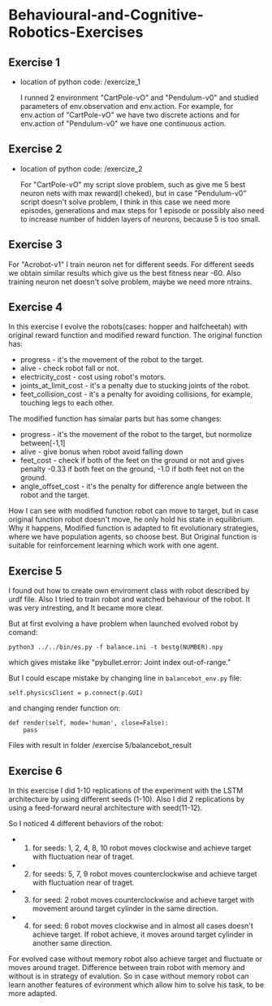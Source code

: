 # Behavioural-and-Cognitive-Robotics-Exercises
## Exercise 1
- location of python code: /exercize_1

   I runned 2 environment "CartPole-vO" and "Pendulum-v0" and studied parameters of env.observation and env.action. For example, for env.action of "CartPole-vO" we have two discrete actions and for env.action of "Pendulum-v0" we have one continuous action.

## Exercise 2
- location of python code: /exercize_2

  For "CartPole-vO" my script slove problem, such as give me 5 best neuron nets with max reward(I cheked), but in case  "Pendulum-v0" script doesn't solve problem, I think in this case we need more episodes, generations and max steps for 1 episode or possibly also need to increase number of hidden layers of neurons, because 5 is too small.

## Exercise 3 
For "Acrobot-v1" I train neuron net for different seeds. For different seeds we obtain similar results which give us the best fitness near -60. Also training neuron net doesn't solve problem, maybe we need more ntrains.

## Exercise 4
In this exercise I evolve the robots(cases: hopper and halfcheetah) with original reward function and modified reward function.
The original function has: 
* progress - it's the movement of the robot to the target. 
* alive - check robot fall or not.
* electricity_cost -  cost using robot's motors.
* joints_at_limit_cost - it's a penalty due to stucking joints of the robot. 
* feet_collision_cost - it's a penalty for avoiding collisions, for example, touching legs to each other.

The modified function has simalar parts but has some changes: 
* progress - it's the movement of the robot to the target, but normolize between[-1,1]
* alive - give bonus when robot avoid falling down
* feet_cost - check if both of the feet on the ground or not and gives penalty -0.33 if both feet on the ground, -1.0 if both feet not on the ground.
* angle_offset_cost - it's the penalty for difference angle between the robot and the target.

How I can see with modified function robot can move to target, but in case original function robot doesn't move, he only hold his state in equilibrium. Why it happens, Modified function is adapted to fit evolutionary strategies, where we have population agents, so choose best. But Original function is suitable for reinforcement learning which work with one agent. 

## Exercise 5 
I found out how to create own enviroment class with robot described by urdf file. Also I tried to train robot and watched behaviour of the robot. It was very intresting, and It became more clear.

But at first evolving a have problem when launched evolved robot by comand:
``` 
python3 ../../bin/es.py -f balance.ini -t bestg(NUMBER).npy
```
which gives mistake like "pybullet.error: Joint index out-of-range."

But I could escape mistake by changing line in ```balancebot_env.py``` file:

```
self.physicsClient = p.connect(p.GUI)
``` 
and changing render function on:
```
def render(self, mode='human', close=False):
    pass
```

Files with result in folder /exercise 5/balancebot_result 

## Exercise 6
In this exercise I did 1-10 replications of the experiment with the LSTM architecture by using different seeds (1-10). Also I did 2 replications by using a feed-forward neural architecture with seed(11-12).

So I noticed 4 different behaviors of the robot:
* 1) for seeds: 1, 2, 4, 8, 10 robot moves clockwise and achieve target with fluctuation near of traget.
* 2) for seeds: 5, 7, 9 robot moves counterclockwise and achieve target with fluctuation near of traget.
* 3) for seed: 2 robot moves counterclockwise and achieve target with movement around target cylinder in the same direction.
* 4) for seed: 6 robot moves clockwise and in almost all cases doesn't achieve target. If robot achieve, it moves around target cylinder in another same direction.

For evolved case without memory robot also achieve target and fluctuate or moves around traget.
Difference between train robot with memory and without is in strategy of evalution. So in case without memory robot can learn another features of evironment which allow him to solve his task, to be more adapted.

